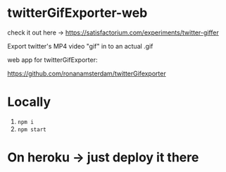 # twitterGifExporter-web

check it out here -> https://satisfactorium.com/experiments/twitter-giffer

Export twitter's MP4 video "gif" in to an actual .gif

web app for twitterGifExporter:

https://github.com/ronanamsterdam/twitterGifexporter

# Locally

1. `npm i`
2. `npm start`

# On heroku -> just deploy it there
